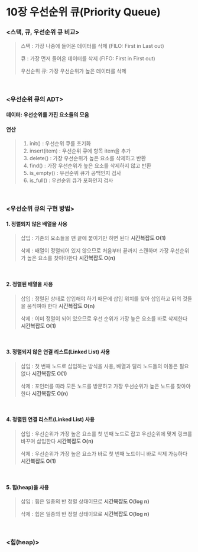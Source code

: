 10장 우선순위 큐(Priority Queue)
============================

### <스택, 큐, 우선순위 큐 비교>
>스택 : 가장 나중에 들어온 데이터를 삭제 (FILO: First in Last out)   
>
>큐 : 가장 먼저 들어온 데이터를 삭제 (FIFO: First in First out)  
> 
>우선순위 큐: 가장 우선순위가 높은 데이터를 삭제
<br/>

### <우선순위 큐의 ADT>
#### 데이터: 우선순위를 가진 요소들의 모음
#### 연산
>1. init() : 우선순위 큐를 초기화
>2. insert(item) : 우선순위 큐에 항목 item을 추가
>3. delete() : 가장 우선순위가 높은 요소를 삭제하고 반환
>4. find() : 가장 우선순위가 높은 요소를 삭제하지 않고 반환
>5. is_empty() : 우선순위 큐가 공백인지 검사
>6. is_full() : 우선순위 큐가 포화인지 검사
<br/>

### <우선순위 큐의 구현 방법>
#### 1. 정렬되지 않은 배열을 사용
>삽입 : 기존의 요소들을 맨 끝에 붙이기만 하면 된다 **시간복잡도 O(1)**   
>
>삭제 : 배열이 정렬되어 있지 않으므로 처음부터 끝까지 스캔하며 가장 우선순위가 높은 요소를 찾아야한다 **시간복잡도 O(n)**  
<br/>

#### 2. 정렬된 배열을 사용
>삽입 : 정렬된 상태로 삽입해야 하기 때문에 삽입 위치를 찾아 삽입하고 뒤의 것들을 움직여야 한다 **시간복잡도 O(n)**  
>
>삭제 : 이미 정렬이 되어 있으므로 우선 순위가 가장 높은 요소를 바로 삭제한다 **시간복잡도 O(1)**  
<br/>

#### 3. 정렬되지 않은 연결 리스트(Linked List) 사용
>삽입 : 첫 번째 노드로 삽입하는 방식을 사용, 배열과 달리 노드들의 이동은 필요 없다 **시간복잡도 O(1)**  
>
>삭제 : 포인터를 따라 모든 노드를 방문하고 가장 우선순위가 높은 노드를 찾아야 한다 **시간복잡도 O(n)**  
<br/>


#### 4. 정렬된 연결 리스트(Linked List) 사용
>삽입 : 우선순위가 가장 높은 요소를 첫 번째 노드로 잡고 우선순위에 맞게 링크를 바꾸며 삽입한다 **시간복잡도 O(n)**  
>
>삭제 : 우선순위가 가장 높은 요소가 바로 첫 번째 노드이니 바로 삭제 가능하다 **시간복잡도 O(1)**  
<br/>

#### 5. 힙(heap)을 사용
>삽입 : 힙은 일종의 반 정렬 상태이므로  **시간복잡도 O(log n)**  
>
>삭제 : 힙은 일종의 반 정렬 상태이므로 **시간복잡도 O(log n)**  
<br/>

### <힙(heap)>











